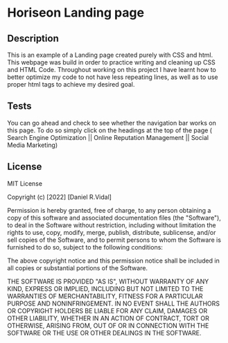 # Horiseon Landing page

## Description

This is an example of a Landing page created purely with CSS and html. This webpage was build in order to practice writing and cleaning up CSS and HTML Code. Throughout working on this project I have learnt how to better optimize my code to not have less repeating lines, as well as to use proper html tags to achieve my desired goal.

## Tests

You can go ahead and check to see whether the navigation bar works on this page. To do so simply click on the headings at the top of the page ( Search Engine Optimization || Online Reputation Management || Social Media Marketing)

## License

MIT License

Copyright (c) [2022] [Daniel R.Vidal]

Permission is hereby granted, free of charge, to any person obtaining a copy
of this software and associated documentation files (the "Software"), to deal
in the Software without restriction, including without limitation the rights
to use, copy, modify, merge, publish, distribute, sublicense, and/or sell
copies of the Software, and to permit persons to whom the Software is
furnished to do so, subject to the following conditions:

The above copyright notice and this permission notice shall be included in all
copies or substantial portions of the Software.

THE SOFTWARE IS PROVIDED "AS IS", WITHOUT WARRANTY OF ANY KIND, EXPRESS OR
IMPLIED, INCLUDING BUT NOT LIMITED TO THE WARRANTIES OF MERCHANTABILITY,
FITNESS FOR A PARTICULAR PURPOSE AND NONINFRINGEMENT. IN NO EVENT SHALL THE
AUTHORS OR COPYRIGHT HOLDERS BE LIABLE FOR ANY CLAIM, DAMAGES OR OTHER
LIABILITY, WHETHER IN AN ACTION OF CONTRACT, TORT OR OTHERWISE, ARISING FROM,
OUT OF OR IN CONNECTION WITH THE SOFTWARE OR THE USE OR OTHER DEALINGS IN THE
SOFTWARE.